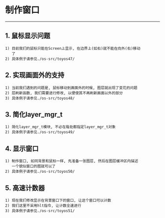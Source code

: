 # **制作窗口** #
***


## **1. 鼠标显示问题** ##
    1) 目前我们的鼠标只能在Screen上显示, 在边界上(如右)就不能在向外(右)移动
       了
    2) 具体例子请参见./os-src/toyos47/


## **2. 实现画面外的支持** ##
    1) 当前我们遇到的问题是, 鼠标移动到画面外的时候, 图层就出现了变花的问题
    2) 层刷新函数, 我们需要进行修改, 以便使其不再刷新画面以外的部分
    3) 具体例子请参见./os-src/toyos48/


## **3. 简化layer_mgr_t** ##
    1) 简化layer_mgr_t模块, 不必在每处都指定layer_mgr_t对象
    2) 具体例子请参见./os-src/toyos49/



## **4. 显示窗口** ##
    1) 制作窗口, 如同背景和鼠标一样, 先准备一张图层, 然后在图层缓冲区内描述
       一个貌似窗口的图就可以了
    2) 具体例子请参见./os-src/toyos50/



## **5. 高速计数器** ##
    1) 现在我们修改显示在背景窗口下的窗口, 让这个窗口可以计数
    2) 我们这里不采用hlt指令, 让计数全速进行
    3) 具体例子请参见./os-src/toyos51/
